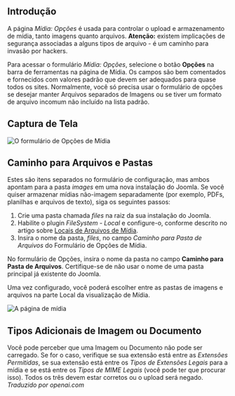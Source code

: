 <!-- Filename: J4.x:Media:_Options / Display title: Mídia: Opções   -->

## Introdução

A página *Mídia: Opções* é usada para controlar o upload e armazenamento de mídia, tanto imagens quanto arquivos. **Atenção:** existem implicações de segurança associadas a alguns tipos de arquivo - é um caminho para invasão por hackers.

Para acessar o formulário *Mídia: Opções*, selecione o botão **Opções** na barra de ferramentas na página de Mídia. Os campos são bem comentados e fornecidos com valores padrão que devem ser adequados para quase todos os sites. Normalmente, você só precisa usar o formulário de opções se desejar manter Arquivos separados de Imagens ou se tiver um formato de arquivo incomum não incluído na lista padrão.

## Captura de Tela

![O formulário de Opções de Mídia](../../../en/images/media/media-options.png)

## Caminho para Arquivos e Pastas

Estes são itens separados no formulário de configuração, mas ambos apontam para a
pasta *images* em uma nova instalação do Joomla. Se você quiser armazenar
mídias não-imagem separadamente (por exemplo, PDFs, planilhas e arquivos de texto),
siga os seguintes passos:

1. Crie uma pasta chamada *files* na raiz da sua instalação do Joomla.
2. Habilite o plugin *FileSystem - Local* e configure-o, conforme descrito no
   artigo sobre [Locais de Arquivos de Mídia](jdocmanual?article=user/media/media-file-locations).
3. Insira o nome da pasta, *files*, no campo *Caminho para Pasta de Arquivos* do
   Formulário de Opções de Mídia.

No formulário de Opções, insira o nome da pasta no campo **Caminho para Pasta de Arquivos**. Certifique-se de não usar o nome de uma pasta principal já existente do Joomla.

Uma vez configurado, você poderá escolher entre as pastas de imagens e arquivos
na parte Local da visualização de Mídia.

![A página de mídia](../../../en/images/media/media-sample-data-cassiopeia.png)

## Tipos Adicionais de Imagem ou Documento

Você pode perceber que uma Imagem ou Documento não pode ser carregado. Se for o caso, verifique se
sua extensão está entre as *Extensões Permitidas*, se sua extensão está entre
os *Tipos de Extensões Legais* para a mídia e se está entre os 
*Tipos de MIME Legais* (você pode ter que procurar isso). Todos os três devem estar corretos
ou o upload será negado.
*Traduzido por openai.com*

